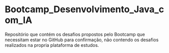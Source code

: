 # Bootcamp_Desenvolvimento_Java_com_IA
Repositório que contém os desafios propostos pelo Bootcamp que necessitam estar no GitHub para confirmação, não contendo os desafios realizados na propria plataforma de estudos.
